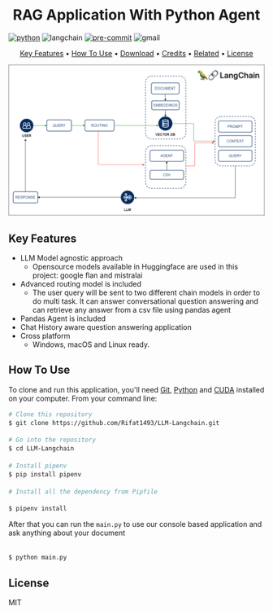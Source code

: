 


<h1 align="center">RAG Application With Python Agent</h1>

[![python](https://img.shields.io/badge/Python-3.9-3776AB.svg?style=flat&logo=python&logoColor=white)](https://www.python.org)
![langchain](https://img.shields.io/badge/Langchain-0.2.5-EE4C2C?style=flat&logo=langchain&link=https%3A%2F%2Fwww.langchain.com%2F)
[![pre-commit](https://img.shields.io/badge/pre--commit-enabled-brightgreen?logo=pre-commit&logoColor=white)](https://github.com/pre-commit/pre-commit)
![gmail](https://img.shields.io/badge/Contact-jamiur-776AB?logo=gmail&link=mailto%3Ajamiur.rifat%40gmail.com)



<p align="center">
  <a href="#key-features">Key Features</a> •
  <a href="#how-to-use">How To Use</a> •
  <a href="#download">Download</a> •
  <a href="#credits">Credits</a> •
  <a href="#related">Related</a> •
  <a href="#license">License</a>
</p>

![img](doc/architecture.png)
## Key Features

* LLM Model agnostic approach 
  - Opensource models available in Huggingface are used in this project: google flan and mistralai
* Advanced routing model is included
  - The user query will be sent to two different chain models in order to do multi task. It can answer conversational question answering and can retrieve any answer from a csv file using pandas agent
* Pandas Agent is included  
* Chat History aware question answering application
* Cross platform
  - Windows, macOS and Linux ready.

## How To Use

To clone and run this application, you'll need [Git](https://git-scm.com), [Python](https://www.python.org/) and [CUDA](https://developer.nvidia.com/cuda-toolkit) installed on your computer. From your command line:

```bash
# Clone this repository
$ git clone https://github.com/Rifat1493/LLM-Langchain.git

# Go into the repository
$ cd LLM-Langchain

# Install pipenv
$ pip install pipenv

# Install all the dependency from Pipfile

$ pipenv install

```
After that you can run the `main.py` to use our console based application and ask anything about your document


``` bash

$ python main.py

```



## License

MIT


